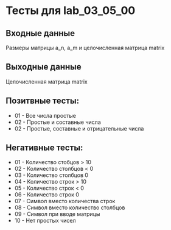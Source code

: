 # Тесты для lab_03_05_00
## Входные данные
Размеры матрицы a_n, a_m и целочисленная матрица matrix

## Выходные данные
Целочисленная матрица matrix

## Позитвные тесты:
- 01 - Все числа простые
- 02 - Простые и составные числа
- 02 - Простые, составные и отрицательные числа

## Негативные тесты:
- 01 - Количество стобцов > 10
- 02 - Количество столбцов < 0
- 03 - Количество столбцов 0
- 04 - Количество строк > 10
- 05 - Количество строк < 0
- 06 - Количество строк 0
- 07 - Символ вместо количества строк
- 08 - Символ вместо количество столбцов
- 09 - Символ при вводе матрицы
- 10 - Нет простых чисел